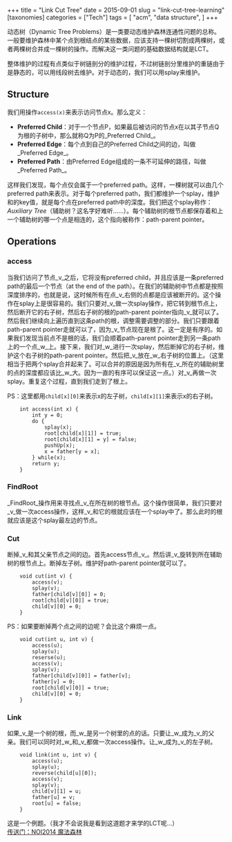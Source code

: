+++
title = "Link Cut Tree"
date = 2015-09-01
slug = "link-cut-tree-learning"
[taxonomies]
categories =  ["Tech"]
tags = [
  "acm",
  "data structure",
]
+++

动态树（Dynamic Tree Problems）是一类要动态维护森林连通性问题的总称。一般要维护森林中某个点到根结点的某些数据，应该支持一棵树切割成两棵树，或者两棵树合并成一棵树的操作。而解决这一类问题的基础数据结构就是LCT。

整体维护的过程有点类似于树链剖分的维护过程，不过树链剖分里维护的重链由于是静态的，可以用线段树去维护。对于动态的，我们可以用splay来维护。

Structure
---------

我们用操作`access(x)`来表示访问节点x。那么定义：

* **Preferred Child**：对于一个节点P，如果最后被访问的节点x在以其子节点Q为根的子树中，那么就称Q为P的_Preferred Child_。
* **Preferred Edge**：每个点到自己的Preferred Child之间的边，叫做_Preferred Edge_。
* **Preferred Path**：由Preferred Edge组成的一条不可延伸的路径，叫做_Preferred Path_。

这样我们发现，每个点仅会属于一个preferred path。这样，一棵树就可以由几个preferred path来表示。对于每个preferred path，我们都维护一个splay，维护和的key值，就是每个点在preferred path中的深度。我们把这个splay称作：_Auxiliary Tree_（辅助树？这名字好难听……）。每个辅助树的根节点都保存着和上一个辅助树的哪一个点是相连的，这个指向被称作：path-parent pointer。

Operations
----------

### access

当我们访问了节点_v_之后，它将没有preferred child，并且应该是一条preferred path的最后一个节点（at the end of the path）。在我们的辅助树中节点都是按照深度排序的，也就是说，这时候所有在点_v_右侧的点都是应该被断开的。这个操作在splay上是很容易的。我们只要对_v_做一次splay操作，把它转到根节点上，然后断开它的右子树，然后右子树的根的path-parent pointer指向_v_就可以了。  
然后我们继续向上遍历直到这条path的根，调整需要调整的部分。我们只要跟着path-parent pointer走就可以了，因为_v_节点现在是根了。这一定是有序的。如果我们发现当前点不是根的话，我们会顺着path-parent pointer走到另一条path上的一个点_w_上。接下来，我们对_w_进行一次splay，然后断掉它的右子树，维护这个右子树的path-parent pointer。然后把_v_放在_w_右子树的位置上。（这里相当于把两个splay合并起来了。可以合并的原因是因为所有在_v_所在的辅助树里的点的深度都应该比_w_大。因为一直的有序可以保证这一点。）对_v_再做一次splay。重复这个过程，直到我们走到了根上。

PS：这里都用`child[x][0]`来表示x的左子树，`child[x][1]`来表示x的右子树。

```
    int access(int x) {
        int y = 0;
        do {
            splay(x);
            root[child[x][1]] = true;
            root[child[x][1] = y] = false;
            pushUp(x);
            x = father[y = x];
        } while(x);
        return y;
    }
```
    

### FindRoot

_FindRoot_操作用来寻找点_v_在所在树的根节点。这个操作很简单，我们只要对_v_做一次access操作，这样_v_和它的根就应该在一个splay中了。那么此时的根就应该是这个splay最左边的节点。

### Cut

断掉_v_和其父亲节点之间的边。首先access节点_v_。然后讲_v_旋转到所在辅助树的根节点上。断掉左子树。维护好path-parent pointer就可以了。

```
    void cut(int v) {
        access(v);
        splay(v);
        father[child[v][0]] = 0;
        root[child[v][0]] = true;
        child[v][0] = 0;
    }
```
    

PS：如果要断掉两个点之间的边呢？会比这个麻烦一点。

```
    void cut(int u, int v) {
        access(u);
        splay(u);
        reserse(u);
        access(v);
        splay(v);
        father[child[v][0]] = father[v];
        father[v] = 0;
        root[child[v][0]] = true;
        child[v][0] = 0;
    }
```
    

### Link

如果_v_是一个树的根，而_w_是另一个树里的点的话。只要让_w_成为_v_的父亲。我们可以同时对_w_和_v_都做一次access操作。让_w_成为_v_的左子树。

```
    void link(int u, int v) {
        access(u);
        splay(u);
        reverse(child[u][0]);
        access(v);
        splay(v);
        child[v][1] = u;
        father[u] = v;
        root[u] = false;
    }
```
    

这是一个例题。（我才不会说我是看到这道题才来学的LCT呢…）  
[传送门：NOI2014 魔法森林](http://www.lydsy.com:808/JudgeOnline/problem.php?id=3669)